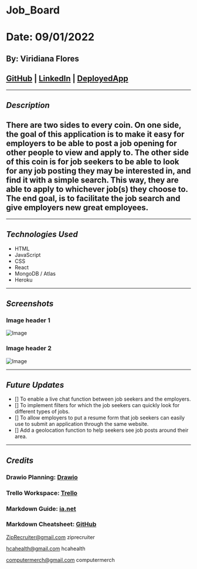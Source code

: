 # Job_Board
# Date: 09/01/2022
## By: Viridiana Flores
## [GitHub](https://github.com/ViryF) | [LinkedIn](https://www.linkedin.com/in/viridianaflores) | [DeployedApp](https://super-awesome-jobboard.herokuapp.com/feed)
***
## ***Description***
## There are two sides to every coin. On one side, the goal of this application is to make it easy for employers to be able to post a job opening for other people to view and apply to. The other side of this coin is for job seekers to be able to look for any job posting they may be interested in, and find it with a simple search. This way, they are able to apply to whichever job(s) they choose to. The end goal, is to facilitate the job search and give employers new great employees. 

***
## ***Technologies Used***
* HTML
* JavaScript
* CSS
* React
* MongoDB / Atlas
* Heroku

***
## ***Screenshots*** 
### **Image header 1**
![Image]()
### **Image header 2**
![Image]()
***
## ***Future Updates***
- [] To enable a live chat function between job seekers and the employers.
- [] To implement filters for which the job seekers can quickly look for different types of jobs. 
- [] To allow employers to put a resume form that job seekers can easily use to submit an application through the same website.  
- [] Add a geolocation function to help seekers see job posts around their area. 
***
## ***Credits***
### Drawio Planning: [Drawio](https://drive.google.com/file/d/1pAuQHibs2pk4Cz6AieNckGC-EtY0A83j/view?usp=sharing)
### Trello Workspace: [Trello](https://trello.com/invite/b/2wVLzugl/dddfda0382ca06bdb1f901139ba743ea/job-board)
### Markdown Guide: [ia.net](https://ia.net/writer/support/general/markdown-guide) 
### Markdown Cheatsheet: [GitHub](https://github.com/ViryF/u1_hw_markdown)

ZipRecruiter@gmail.com
ziprecruiter

hcahealth@gmail.com
hcahealth

computermerch@gmail.com
computermerch